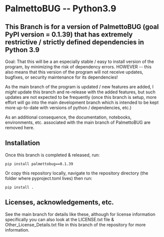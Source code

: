 # PalmettoBUG -- Python3.9

## This Branch is for a version of PalmettoBUG (goal PyPI version = 0.1.39) that has extremely restrictive / strictly defined dependencies in Python 3.9

Goal: That this will be a an especially stable / easy to install version of the program, by minimizing the risk of dependency errors. HOWEVER -- this also
means that this version of the program will not receive updates, bugfixes, or security maintenance for its dependencies!

As the main branch of the program is updated / new features are added, I *might* update this branch and re-release with the added features, but such updates are not expected to be frequently (once this branch is setup, more effort will go into the main development branch which is intended to be kept more up-to-date with versions of python / dependencies, etc.)

As an additional consequence, the documentation, notebooks, environments, etc. associated with the main branch of PalmettoBUG are removed here.

## Installation

Once this branch is completed & released, run: 

    pip install palmettobug==0.1.39

Or copy this repository locally, navigate to the repository directory (the folder where pyproject.toml lives) then run:

    pip install .

## Licenses, acknowledgements, etc.
See the main branch for details like these, although for license information specifically you can also look at the LICENSE.txt file & Other_License_Details.txt file 
in this branch of the repository for more information. 